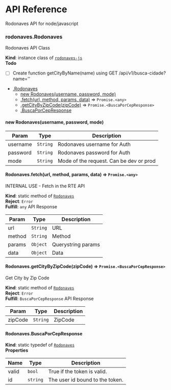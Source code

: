 # API Reference

Rodonaves API for node/javascript

<a name="module_rodonaves-js+Rodonaves"></a>

### rodonaves.Rodonaves
Rodonaves API Class

**Kind**: instance class of [<code>rodonaves-js</code>](#module_rodonaves-js)  
**Todo**

- [ ] Create function getCityByName(name) using GET /api/v1/busca-cidade?name=''


* [.Rodonaves](#module_rodonaves-js+Rodonaves)
    * [new Rodonaves(username, password, mode)](#new_module_rodonaves-js+Rodonaves_new)
    * [.fetch(url, method, params, data)](#module_rodonaves-js+Rodonaves.fetch) ⇒ <code>Promise.&lt;any&gt;</code>
    * [.getCityByZipCode(zipCode)](#module_rodonaves-js+Rodonaves.getCityByZipCode) ⇒ <code>Promise.&lt;BuscaPorCepResponse&gt;</code>
    * [.BuscaPorCepResponse](#module_rodonaves-js+Rodonaves.BuscaPorCepResponse)

<a name="new_module_rodonaves-js+Rodonaves_new"></a>

#### new Rodonaves(username, password, mode)

| Param | Type | Description |
| --- | --- | --- |
| username | <code>String</code> | Rodonaves username for Auth |
| password | <code>String</code> | Rodonaves password for Auth |
| mode | <code>String</code> | Mode of the request. Can be dev or prod |

<a name="module_rodonaves-js+Rodonaves.fetch"></a>

#### Rodonaves.fetch(url, method, params, data) ⇒ <code>Promise.&lt;any&gt;</code>
INTERNAL USE - Fetch in the RTE API

**Kind**: static method of [<code>Rodonaves</code>](#module_rodonaves-js+Rodonaves)  
**Reject**: <code>Error</code>  
**Fulfill**: <code>any</code> API Response  

| Param | Type | Description |
| --- | --- | --- |
| url | <code>String</code> | URL |
| method | <code>String</code> | Method |
| params | <code>Object</code> | Querystring params |
| data | <code>Object</code> | Data |

<a name="module_rodonaves-js+Rodonaves.getCityByZipCode"></a>

#### Rodonaves.getCityByZipCode(zipCode) ⇒ <code>Promise.&lt;BuscaPorCepResponse&gt;</code>
Get City by Zip Code

**Kind**: static method of [<code>Rodonaves</code>](#module_rodonaves-js+Rodonaves)  
**Reject**: <code>Error</code>  
**Fulfill**: <code>BuscaPorCepResponse</code> API Response  

| Param | Type | Description |
| --- | --- | --- |
| zipCode | <code>String</code> | ZipCode |

<a name="module_rodonaves-js+Rodonaves.BuscaPorCepResponse"></a>

#### Rodonaves.BuscaPorCepResponse
**Kind**: static typedef of [<code>Rodonaves</code>](#module_rodonaves-js+Rodonaves)  
**Properties**

| Name | Type | Description |
| --- | --- | --- |
| valid | <code>bool</code> | True if the token is valid. |
| id | <code>string</code> | The user id bound to the token. |

